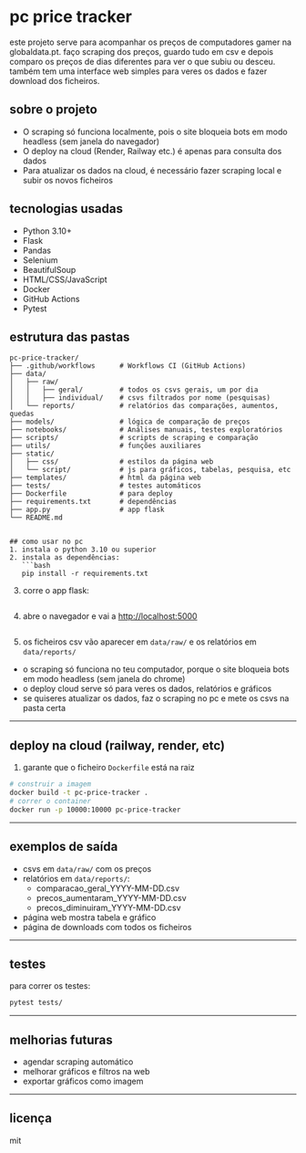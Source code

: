 # pc price tracker

este projeto serve para acompanhar os preços de computadores gamer na globaldata.pt. faço scraping dos preços, guardo tudo em csv e depois comparo os preços de dias diferentes para ver o que subiu ou desceu. também tem uma interface web simples para veres os dados e fazer download dos ficheiros.

## sobre o projeto

- O scraping só funciona localmente, pois o site bloqueia bots em modo headless (sem janela do navegador)
- O deploy na cloud (Render, Railway etc.) é apenas para consulta dos dados
- Para atualizar os dados na cloud, é necessário fazer scraping local e subir os novos ficheiros

## tecnologias usadas
- Python 3.10+
- Flask
- Pandas
- Selenium
- BeautifulSoup
- HTML/CSS/JavaScript
- Docker
- GitHub Actions
- Pytest

## estrutura das pastas
```
pc-price-tracker/
├── .github/workflows      # Workflows CI (GitHub Actions)
├── data/
│   ├── raw/
│   │   ├── geral/         # todos os csvs gerais, um por dia
│   │   ├── individual/    # csvs filtrados por nome (pesquisas)
│   └── reports/           # relatórios das comparações, aumentos, quedas
├── models/                # lógica de comparação de preços
├── notebooks/             # Análises manuais, testes exploratórios
├── scripts/               # scripts de scraping e comparação
├── utils/                 # funções auxiliares
├── static/
│   ├── css/               # estilos da página web
│   └── script/            # js para gráficos, tabelas, pesquisa, etc
├── templates/             # html da página web
├── tests/                 # testes automáticos
├── Dockerfile             # para deploy
├── requirements.txt       # dependências
├── app.py                 # app flask
└── README.md              


## como usar no pc
1. instala o python 3.10 ou superior
2. instala as dependências:
   ```bash
   pip install -r requirements.txt
   ```
3. corre o app flask:
   ```bash
   ```
4. abre o navegador e vai a [http://localhost:5000](http://localhost:5000)
   ```bash
   ```
2. os ficheiros csv vão aparecer em `data/raw/` e os relatórios em `data/reports/`
- o scraping só funciona no teu computador, porque o site bloqueia bots em modo headless (sem janela do chrome)
- o deploy cloud serve só para veres os dados, relatórios e gráficos
- se quiseres atualizar os dados, faz o scraping no pc e mete os csvs na pasta certa
---
## deploy na cloud (railway, render, etc)
1. garante que o ficheiro `Dockerfile` está na raiz

```bash
# construir a imagem
docker build -t pc-price-tracker .
# correr o container
docker run -p 10000:10000 pc-price-tracker
```

---

## exemplos de saída
- csvs em `data/raw/` com os preços
- relatórios em `data/reports/`:
  - comparacao_geral_YYYY-MM-DD.csv
  - precos_aumentaram_YYYY-MM-DD.csv
  - precos_diminuiram_YYYY-MM-DD.csv
- página web mostra tabela e gráfico
- página de downloads com todos os ficheiros

---

## testes
para correr os testes:
```bash
pytest tests/
```

---

## melhorias futuras
- agendar scraping automático
- melhorar gráficos e filtros na web
- exportar gráficos como imagem

---

## licença
mit
